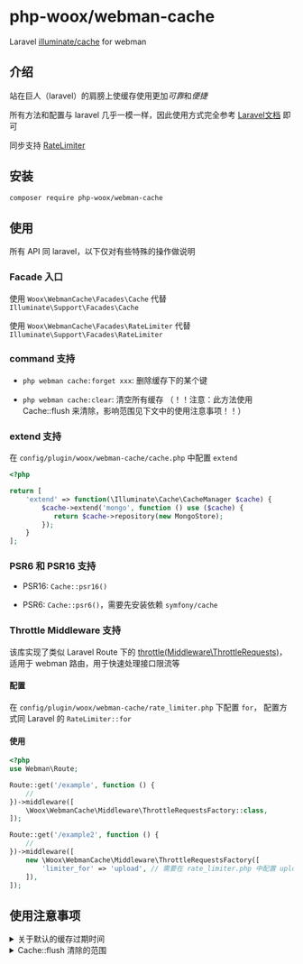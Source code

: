 # php-woox/webman-cache

Laravel [illuminate/cache](https://packagist.org/packages/illuminate/cache) for webman

## 介绍

站在巨人（laravel）的肩膀上使缓存使用更加*可靠*和*便捷*

所有方法和配置与 laravel 几乎一模一样，因此使用方式完全参考 [Laravel文档](https://laravel.com/docs/10.x/cache) 即可

同步支持 [RateLimiter](https://laravel.com/docs/10.x/rate-limiting)


## 安装

```bash
composer require php-woox/webman-cache
```

## 使用

所有 API 同 laravel，以下仅对有些特殊的操作做说明

### Facade 入口

使用 `Woox\WebmanCache\Facades\Cache` 代替 `Illuminate\Support\Facades\Cache`

使用 `Woox\WebmanCache\Facades\RateLimiter` 代替 `Illuminate\Support\Facades\RateLimiter`

### command 支持

- `php webman cache:forget xxx`: 删除缓存下的某个键

- `php webman cache:clear`: 清空所有缓存 （！！注意：此方法使用 Cache::flush 来清除，影响范围见下文中的使用注意事项！！）

### extend 支持

在 `config/plugin/woox/webman-cache/cache.php` 中配置 `extend`

```PHP
<?php

return [
    'extend' => function(\Illuminate\Cache\CacheManager $cache) {
        $cache->extend('mongo', function () use ($cache) {
           return $cache->repository(new MongoStore);
        });
    }
];
```

### PSR6 和 PSR16 支持

- PSR16: `Cache::psr16()`

- PSR6: `Cache::psr6()`，需要先安装依赖 `symfony/cache`

### Throttle Middleware 支持

该库实现了类似 Laravel Route 下的 [throttle(Middleware\ThrottleRequests)](https://laravel.com/docs/10.x/routing#rate-limiting)，
适用于 webman 路由，用于快速处理接口限流等

#### 配置

在 `config/plugin/woox/webman-cache/rate_limiter.php` 下配置 `for`，
配置方式同 Laravel 的 `RateLimiter::for`

#### 使用

```php
<?php
use Webman\Route;

Route::get('/example', function () {
    //
})->middleware([
    \Woox\WebmanCache\Middleware\ThrottleRequestsFactory::class,
]);

Route::get('/example2', function () {
    //
})->middleware([
    new \Woox\WebmanCache\Middleware\ThrottleRequestsFactory([
        'limiter_for' => 'upload', // 需要在 rate_limiter.php 中配置 upload 的 for
    ]),
]);
```

## 使用注意事项

<details>
<summary>关于默认的缓存过期时间</summary>

Laravel Cache 没有缓存的默认过期时间

Cache::put 方法的第三个参数 ttl，不传时为永久缓存，为 0 或负数时表示移除该缓存（等同于 forget）
</details>

<details>
<summary>Cache::flush 清除的范围</summary>

会清空该存储器下的所有数据，而非指定的 prefix 下的，所以当缓存共享，通过 prefix 区分时，需要谨慎调用该方法

可以通过在 `config/plugin/woox/webman-cache/app.php` 下配置 `flush` 下的 `prevent` 为 `true` 来全局禁止使用 `flush` 方法
（注意：无法阻止通过实例直接获取到 Store 来 flush 的情况 `Cache::instance()->getStore()->flush()`），
</details>

